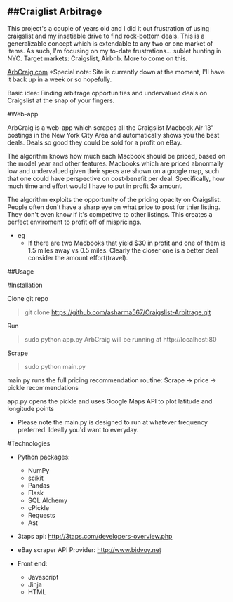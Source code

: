 ##Craiglist Arbitrage
------------------

This project's a couple of years old and I did it out frustration of using craigslist and my insatiable drive to find rock-bottom deals. This is a generalizable concept which is extendable to any two or one market of items. As such, I'm focusing on my to-date frustrations... sublet hunting in NYC. Target markets: Craigslist, Airbnb. More to come on this. 

[ArbCraig.com](http://ArbCraig.com)
*Special note: Site is currently down at the moment, I'll have it back up in a week or so hopefully.

Basic idea: Finding arbitrage opportunities and undervalued deals on Craigslist at the snap of your fingers. 

#Web-app

ArbCraig is a web-app which scrapes all the Craigslist Macbook Air 13" postings in the New York City Area and automatically shows you the best deals. Deals so good they could be sold for a profit on eBay. 

The algorithm knows how much each Macbook should be priced, based on the model year and other features. Macbooks which are priced abnormally low and undervalued given their specs are shown on a google map, such that one could have perspective on cost-benefit per deal. Specifically, how much time and effort would I have to put in profit $x amount.

The algorithm exploits the opportunity of the pricing opacity on Craigslist. People often don't have a sharp eye on what price to post for thier listing. They don't even know if it's competitve to other listings. This creates a perfect enviroment to profit off of mispricings.


* eg
	* If there are two Macbooks that yield $30 in profit and one of them is 1.5 miles away vs 0.5 miles. Clearly the closer one is a better deal consider the amount effort(travel).

##Usage

#Installation

Clone git repo
> git clone https://github.com/asharma567/Craigslist-Arbitrage.git

Run

> sudo python app.py
ArbCraig will be running at http://localhost:80

Scrape

> sudo python main.py

main.py runs the full pricing recommendation routine:
Scrape -> price -> pickle recommendations

app.py opens the pickle and uses Google Maps API to plot latitude and longitude points

* Please note the main.py is designed to run at whatever frequency preferred. Ideally you'd want to everyday.

#Technologies

* Python packages:

	* NumPy
	* scikit
	* Pandas
	* Flask
	* SQL Alchemy
	* cPickle
	* Requests
	* Ast

* 3taps api: http://3taps.com/developers-overview.php
* eBay scraper API Provider: http://www.bidvoy.net

* Front end:

	* Javascript
	* Jinja
	* HTML


